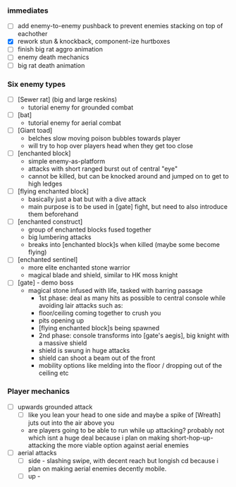 ### immediates
- [ ] add enemy-to-enemy pushback to prevent enemies stacking on top of eachother
- [x] rework stun & knockback, component-ize hurtboxes
- [ ] finish big rat aggro animation
- [ ] enemy death mechanics
- [ ] big rat death animation
### Six enemy types
- [ ] [Sewer rat] (big and large reskins)
	- tutorial enemy for grounded combat
- [ ] [bat]
	- tutorial enemy for aerial combat
- [ ] [Giant toad]
	-  belches slow moving poison bubbles towards player
	-  will try to hop over players head when they get too close
- [ ] [enchanted block]
	- simple enemy-as-platform
	- attacks with short ranged burst out of central "eye"
	- cannot be killed, but can be knocked around and jumped on to get to high ledges
- [ ] [flying enchanted block]
	- basically just a bat but with a dive attack
	- main purpose is to be used in [gate] fight, but need to also introduce them beforehand
- [ ] [enchanted construct]
	-  group of enchanted blocks fused together
	-  big lumbering attacks
	-  breaks into [enchanted block]s when killed (maybe some become flying)
- [ ] [enchanted sentinel]
	-  more elite enchanted stone warrior
	-  magical blade and shield, similar to HK moss knight
- [ ] [gate] - demo boss
	-  magical stone infused with life, tasked with barring passage
		-  1st phase: deal as many hits as possible to central console while avoiding lair attacks such as:
		-  floor/ceiling coming together to crush you
		-  pits opening up
		-  [flying enchanted block]s being spawned
		- 2nd phase: console transforms into [gate's aegis], big knight with a massive shield
		- shield is swung in huge attacks
		- shield can shoot a beam out of the front
		- mobility options like melding into the floor / dropping out of the ceiling etc


### Player mechanics
- [ ] upwards grounded attack
	- [ ] like you lean your head to one side and maybe a spike of [Wreath] juts out into the air above you
	- are players going to be able to run while up attacking? probably not which isnt a huge deal because i plan on making short-hop-up-attacking the more viable option against aerial enemies
- [ ] aerial attacks
	- [ ] side - slashing swipe, with decent reach but longish cd because i plan on making aerial enemies decently mobile.
	- [ ] up - 